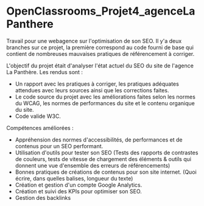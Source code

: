 # OpenClassrooms_Projet4_agenceLaPanthere

Travail pour une webagence sur l'optimisation de son SEO. 
Il y'a deux branches sur ce projet, la première correspond au code fourni de base qui contient de nombreuses mauvaises pratiques de référencement à corriger. 

L'objectif du projet était d'analyser l'état actuel du SEO du site de l'agence La Panthère. 
Les rendus sont : 
- Un rapport avec les pratiques à corriger, les pratiques adéquates attendues avec leurs sources ainsi que les corrections faites.
- Le code source du projet avec les améliorations faites selon les normes du WCAG, les normes de performances du site et le contenu organique du site. 
- Code valide W3C. 

Compétences améliorées : 
- Appréhension des normes d'accessibilités, de performances et de contenus pour un SEO performant. 
- Utilisation d'outils pour tester son SEO (Tests des rapports de contrastes de couleurs, tests de vitesse de chargement des éléments & outils qui donnent une vue d'ensemble des erreurs de référencements)
- Bonnes pratiques de créations de contenus pour son site internet. (Quoi écrire, dans quelles balises, longueur du texte)
- Création et gestion d'un compte Google Analytics. 
- Création et suivi des KPIs pour optimiser son SEO. 
- Gestion des backlinks
